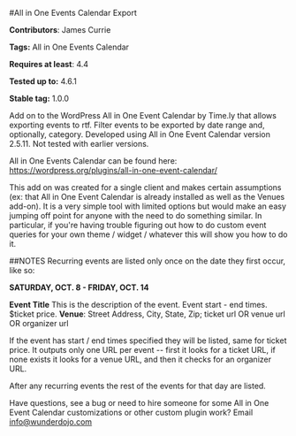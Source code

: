 #All in One Events Calendar Export

**Contributors**: James Currie

**Tags:** All in One Events Calendar

**Requires at least**: 4.4 

**Tested up to:** 4.6.1

**Stable tag:** 1.0.0


Add on to the WordPress All in One Event Calendar by Time.ly that allows exporting events to rtf. Filter events to be exported by date range and, optionally, category. Developed using All in One Event Calendar version 2.5.11. Not tested with earlier versions.


All in One Events Calendar can be found here: https://wordpress.org/plugins/all-in-one-event-calendar/


This add on was created for a single client and makes certain assumptions (ex: that All in One Event Calendar is already installed as well as the Venues add-on). It is a very simple tool with limited options but would make an easy jumping off point for anyone with the need to do something similar. In particular, if you're having trouble figuring out how to do custom event queries for your own theme / widget / whatever this will show you how to do it. 

##NOTES
Recurring events are listed only once on the date they first occur, like so:

**SATURDAY, OCT. 8 - FRIDAY, OCT. 14**

**Event Title**
This is the description of the event. Event start - end times. $ticket price. **Venue**: Street Address, City, State, Zip; ticket url OR venue url OR organizer url


If the event has start / end times specified they will be listed, same for ticket price. It outputs only one URL per event -- first it looks for a ticket URL, if none exists it looks for a venue URL, and then it checks for an organizer URL.

After any recurring events the rest of the events for that day are listed.

Have questions, see a bug or need to hire someone for some All in One Event Calendar customizations or other custom plugin work? Email <a href='mailto:info@wunderdojo.com'>info@wunderdojo.com</a>

